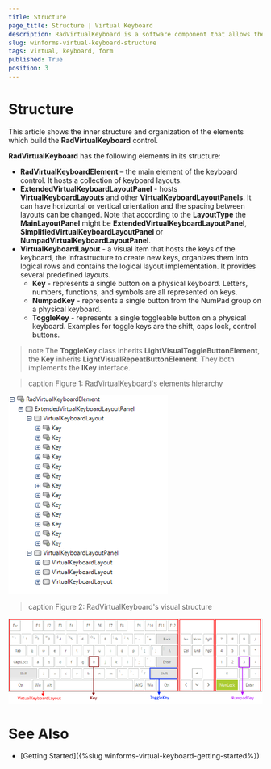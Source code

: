 ```yaml
---
title: Structure
page_title: Structure | Virtual Keyboard
description: RadVirtualKeyboard is a software component that allows the input of characters without the need for physical keys.  
slug: winforms-virtual-keyboard-structure
tags: virtual, keyboard, form
published: True
position: 3 
---
```


# Structure

This article shows the inner structure and organization of the elements which build the **RadVirtualKeyboard** control.

**RadVirtualKeyboard** has the following elements in its structure:

* **RadVirtualKeyboardElement** – the main element of the keyboard control. It hosts a collection of keyboard layouts.  
* **ExtendedVirtualKeyboardLayoutPanel** - hosts **VirtualKeyboardLayouts** and other **VirtualKeyboardLayoutPanels**. It can have horizontal or vertical orientation and the spacing between layouts can be changed. Note that according to the **LayoutType** the **MainLayoutPanel** might be **ExtendedVirtualKeyboardLayoutPanel**, **SimplifiedVirtualKeyboardLayoutPanel** or **NumpadVirtualKeyboardLayoutPanel**.
* **VirtualKeyboardLayout** - a visual item that hosts the keys of the keyboard, the infrastructure to create new keys, organizes them into logical rows and contains the logical layout implementation. It provides several predefined layouts. 
	* **Key** - represents a single button on a physical keyboard. Letters, numbers, functions, and symbols are all represented on keys.
	* **NumpadKey** - represents a single button from the NumPad group on a physical keyboard.
	* **ToggleKey** - represents a single toggleable button on a physical keyboard. Examples for toggle keys are the shift, caps lock, control buttons.

>note The **ToggleKey** class inherits **LightVisualToggleButtonElement**, the **Key** inherits **LightVisualRepeatButtonElement**. They both implements the **IKey** interface.

>caption Figure 1: RadVirtualKeyboard's elements hierarchy

![winforms/virtual-keyboard-structure 001](images/virtual-keyboard-structure001.png) 

>caption Figure 2: RadVirtualKeyboard's visual structure

![winforms/virtual-keyboard-structure 002](images/virtual-keyboard-structure002.png) 


 

# See Also


* [Getting Started]({%slug winforms-virtual-keyboard-getting-started%})
 
        
